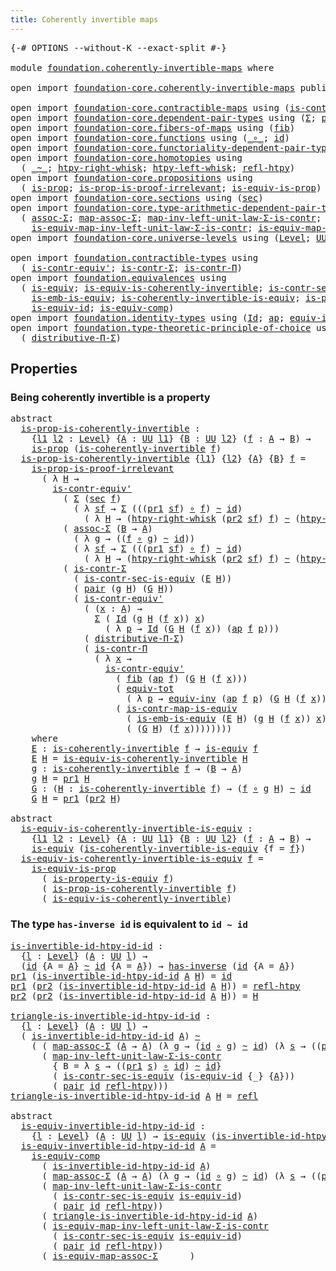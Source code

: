 ```yaml
---
title: Coherently invertible maps
---
```


<pre class="Agda"><a id="52" class="Symbol">{-#</a> <a id="56" class="Keyword">OPTIONS</a> <a id="64" class="Pragma">--without-K</a> <a id="76" class="Pragma">--exact-split</a> <a id="90" class="Symbol">#-}</a>

<a id="95" class="Keyword">module</a> <a id="102" href="foundation.coherently-invertible-maps.html" class="Module">foundation.coherently-invertible-maps</a> <a id="140" class="Keyword">where</a>

<a id="147" class="Keyword">open</a> <a id="152" class="Keyword">import</a> <a id="159" href="foundation-core.coherently-invertible-maps.html" class="Module">foundation-core.coherently-invertible-maps</a> <a id="202" class="Keyword">public</a>

<a id="210" class="Keyword">open</a> <a id="215" class="Keyword">import</a> <a id="222" href="foundation-core.contractible-maps.html" class="Module">foundation-core.contractible-maps</a> <a id="256" class="Keyword">using</a> <a id="262" class="Symbol">(</a><a id="263" href="foundation-core.contractible-maps.html#3861" class="Function">is-contr-map-is-equiv</a><a id="284" class="Symbol">)</a>
<a id="286" class="Keyword">open</a> <a id="291" class="Keyword">import</a> <a id="298" href="foundation-core.dependent-pair-types.html" class="Module">foundation-core.dependent-pair-types</a> <a id="335" class="Keyword">using</a> <a id="341" class="Symbol">(</a><a id="342" href="foundation-core.dependent-pair-types.html#515" class="Record">Σ</a><a id="343" class="Symbol">;</a> <a id="345" href="foundation-core.dependent-pair-types.html#588" class="InductiveConstructor">pair</a><a id="349" class="Symbol">;</a> <a id="351" href="foundation-core.dependent-pair-types.html#605" class="Field">pr1</a><a id="354" class="Symbol">;</a> <a id="356" href="foundation-core.dependent-pair-types.html#617" class="Field">pr2</a><a id="359" class="Symbol">)</a>
<a id="361" class="Keyword">open</a> <a id="366" class="Keyword">import</a> <a id="373" href="foundation-core.fibers-of-maps.html" class="Module">foundation-core.fibers-of-maps</a> <a id="404" class="Keyword">using</a> <a id="410" class="Symbol">(</a><a id="411" href="foundation-core.fibers-of-maps.html#942" class="Function">fib</a><a id="414" class="Symbol">)</a>
<a id="416" class="Keyword">open</a> <a id="421" class="Keyword">import</a> <a id="428" href="foundation-core.functions.html" class="Module">foundation-core.functions</a> <a id="454" class="Keyword">using</a> <a id="460" class="Symbol">(</a><a id="461" href="foundation-core.functions.html#420" class="Function Operator">_∘_</a><a id="464" class="Symbol">;</a> <a id="466" href="foundation-core.functions.html#322" class="Function">id</a><a id="468" class="Symbol">)</a>
<a id="470" class="Keyword">open</a> <a id="475" class="Keyword">import</a> <a id="482" href="foundation-core.functoriality-dependent-pair-types.html" class="Module">foundation-core.functoriality-dependent-pair-types</a> <a id="533" class="Keyword">using</a> <a id="539" class="Symbol">(</a><a id="540" href="foundation-core.functoriality-dependent-pair-types.html#6817" class="Function">equiv-tot</a><a id="549" class="Symbol">)</a>
<a id="551" class="Keyword">open</a> <a id="556" class="Keyword">import</a> <a id="563" href="foundation-core.homotopies.html" class="Module">foundation-core.homotopies</a> <a id="590" class="Keyword">using</a>
  <a id="598" class="Symbol">(</a> <a id="600" href="foundation-core.homotopies.html#627" class="Function Operator">_~_</a><a id="603" class="Symbol">;</a> <a id="605" href="foundation-core.homotopies.html#1901" class="Function">htpy-right-whisk</a><a id="621" class="Symbol">;</a> <a id="623" href="foundation-core.homotopies.html#1696" class="Function">htpy-left-whisk</a><a id="638" class="Symbol">;</a> <a id="640" href="foundation-core.homotopies.html#741" class="Function">refl-htpy</a><a id="649" class="Symbol">)</a>
<a id="651" class="Keyword">open</a> <a id="656" class="Keyword">import</a> <a id="663" href="foundation-core.propositions.html" class="Module">foundation-core.propositions</a> <a id="692" class="Keyword">using</a>
  <a id="700" class="Symbol">(</a> <a id="702" href="foundation-core.propositions.html#1309" class="Function">is-prop</a><a id="709" class="Symbol">;</a> <a id="711" href="foundation-core.propositions.html#3220" class="Function">is-prop-is-proof-irrelevant</a><a id="738" class="Symbol">;</a> <a id="740" href="foundation-core.propositions.html#3693" class="Function">is-equiv-is-prop</a><a id="756" class="Symbol">)</a>
<a id="758" class="Keyword">open</a> <a id="763" class="Keyword">import</a> <a id="770" href="foundation-core.sections.html" class="Module">foundation-core.sections</a> <a id="795" class="Keyword">using</a> <a id="801" class="Symbol">(</a><a id="802" href="foundation-core.sections.html#534" class="Function">sec</a><a id="805" class="Symbol">)</a>
<a id="807" class="Keyword">open</a> <a id="812" class="Keyword">import</a> <a id="819" href="foundation-core.type-arithmetic-dependent-pair-types.html" class="Module">foundation-core.type-arithmetic-dependent-pair-types</a> <a id="872" class="Keyword">using</a>
  <a id="880" class="Symbol">(</a> <a id="882" href="foundation-core.type-arithmetic-dependent-pair-types.html#5675" class="Function">assoc-Σ</a><a id="889" class="Symbol">;</a> <a id="891" href="foundation-core.type-arithmetic-dependent-pair-types.html#4922" class="Function">map-assoc-Σ</a><a id="902" class="Symbol">;</a> <a id="904" href="foundation-core.type-arithmetic-dependent-pair-types.html#1639" class="Function">map-inv-left-unit-law-Σ-is-contr</a><a id="936" class="Symbol">;</a>
    <a id="942" href="foundation-core.type-arithmetic-dependent-pair-types.html#3278" class="Function">is-equiv-map-inv-left-unit-law-Σ-is-contr</a><a id="983" class="Symbol">;</a> <a id="985" href="foundation-core.type-arithmetic-dependent-pair-types.html#5489" class="Function">is-equiv-map-assoc-Σ</a><a id="1005" class="Symbol">)</a>
<a id="1007" class="Keyword">open</a> <a id="1012" class="Keyword">import</a> <a id="1019" href="foundation-core.universe-levels.html" class="Module">foundation-core.universe-levels</a> <a id="1051" class="Keyword">using</a> <a id="1057" class="Symbol">(</a><a id="1058" href="Agda.Primitive.html#597" class="Postulate">Level</a><a id="1063" class="Symbol">;</a> <a id="1065" href="foundation-core.universe-levels.html#235" class="Primitive">UU</a><a id="1067" class="Symbol">)</a>

<a id="1070" class="Keyword">open</a> <a id="1075" class="Keyword">import</a> <a id="1082" href="foundation.contractible-types.html" class="Module">foundation.contractible-types</a> <a id="1112" class="Keyword">using</a>
  <a id="1120" class="Symbol">(</a> <a id="1122" href="foundation-core.contractible-types.html#3813" class="Function">is-contr-equiv&#39;</a><a id="1137" class="Symbol">;</a> <a id="1139" href="foundation-core.contractible-types.html#6259" class="Function">is-contr-Σ</a><a id="1149" class="Symbol">;</a> <a id="1151" href="foundation-core.contractible-types.html#6898" class="Function">is-contr-Π</a><a id="1161" class="Symbol">)</a>
<a id="1163" class="Keyword">open</a> <a id="1168" class="Keyword">import</a> <a id="1175" href="foundation.equivalences.html" class="Module">foundation.equivalences</a> <a id="1199" class="Keyword">using</a>
  <a id="1207" class="Symbol">(</a> <a id="1209" href="foundation-core.equivalences.html#1556" class="Function">is-equiv</a><a id="1217" class="Symbol">;</a> <a id="1219" href="foundation-core.equivalences.html#3842" class="Function">is-equiv-is-coherently-invertible</a><a id="1252" class="Symbol">;</a> <a id="1254" href="foundation.equivalences.html#11063" class="Function">is-contr-sec-is-equiv</a><a id="1275" class="Symbol">;</a>
    <a id="1281" href="foundation-core.equivalences.html#15406" class="Function">is-emb-is-equiv</a><a id="1296" class="Symbol">;</a> <a id="1298" href="foundation-core.equivalences.html#3644" class="Function">is-coherently-invertible-is-equiv</a><a id="1331" class="Symbol">;</a> <a id="1333" href="foundation.equivalences.html#12145" class="Function">is-property-is-equiv</a><a id="1353" class="Symbol">;</a>
    <a id="1359" href="foundation-core.equivalences.html#2323" class="Function">is-equiv-id</a><a id="1370" class="Symbol">;</a> <a id="1372" href="foundation-core.equivalences.html#7197" class="Function">is-equiv-comp</a><a id="1385" class="Symbol">)</a>
<a id="1387" class="Keyword">open</a> <a id="1392" class="Keyword">import</a> <a id="1399" href="foundation.identity-types.html" class="Module">foundation.identity-types</a> <a id="1425" class="Keyword">using</a> <a id="1431" class="Symbol">(</a><a id="1432" href="foundation-core.identity-types.html#1767" class="Datatype">Id</a><a id="1434" class="Symbol">;</a> <a id="1436" href="foundation-core.identity-types.html#4003" class="Function">ap</a><a id="1438" class="Symbol">;</a> <a id="1440" href="foundation.identity-types.html#1228" class="Function">equiv-inv</a><a id="1449" class="Symbol">;</a> <a id="1451" href="foundation-core.identity-types.html#1820" class="InductiveConstructor">refl</a><a id="1455" class="Symbol">)</a>
<a id="1457" class="Keyword">open</a> <a id="1462" class="Keyword">import</a> <a id="1469" href="foundation.type-theoretic-principle-of-choice.html" class="Module">foundation.type-theoretic-principle-of-choice</a> <a id="1515" class="Keyword">using</a>
  <a id="1523" class="Symbol">(</a> <a id="1525" href="foundation.type-theoretic-principle-of-choice.html#4367" class="Function">distributive-Π-Σ</a><a id="1541" class="Symbol">)</a>
</pre>
## Properties

### Being coherently invertible is a property

<pre class="Agda"><a id="1618" class="Keyword">abstract</a>
  <a id="is-prop-is-coherently-invertible"></a><a id="1629" href="foundation.coherently-invertible-maps.html#1629" class="Function">is-prop-is-coherently-invertible</a> <a id="1662" class="Symbol">:</a>
    <a id="1668" class="Symbol">{</a><a id="1669" href="foundation.coherently-invertible-maps.html#1669" class="Bound">l1</a> <a id="1672" href="foundation.coherently-invertible-maps.html#1672" class="Bound">l2</a> <a id="1675" class="Symbol">:</a> <a id="1677" href="Agda.Primitive.html#597" class="Postulate">Level</a><a id="1682" class="Symbol">}</a> <a id="1684" class="Symbol">{</a><a id="1685" href="foundation.coherently-invertible-maps.html#1685" class="Bound">A</a> <a id="1687" class="Symbol">:</a> <a id="1689" href="foundation-core.universe-levels.html#235" class="Primitive">UU</a> <a id="1692" href="foundation.coherently-invertible-maps.html#1669" class="Bound">l1</a><a id="1694" class="Symbol">}</a> <a id="1696" class="Symbol">{</a><a id="1697" href="foundation.coherently-invertible-maps.html#1697" class="Bound">B</a> <a id="1699" class="Symbol">:</a> <a id="1701" href="foundation-core.universe-levels.html#235" class="Primitive">UU</a> <a id="1704" href="foundation.coherently-invertible-maps.html#1672" class="Bound">l2</a><a id="1706" class="Symbol">}</a> <a id="1708" class="Symbol">(</a><a id="1709" href="foundation.coherently-invertible-maps.html#1709" class="Bound">f</a> <a id="1711" class="Symbol">:</a> <a id="1713" href="foundation.coherently-invertible-maps.html#1685" class="Bound">A</a> <a id="1715" class="Symbol">→</a> <a id="1717" href="foundation.coherently-invertible-maps.html#1697" class="Bound">B</a><a id="1718" class="Symbol">)</a> <a id="1720" class="Symbol">→</a>
    <a id="1726" href="foundation-core.propositions.html#1309" class="Function">is-prop</a> <a id="1734" class="Symbol">(</a><a id="1735" href="foundation-core.coherently-invertible-maps.html#1480" class="Function">is-coherently-invertible</a> <a id="1760" href="foundation.coherently-invertible-maps.html#1709" class="Bound">f</a><a id="1761" class="Symbol">)</a>
  <a id="1765" href="foundation.coherently-invertible-maps.html#1629" class="Function">is-prop-is-coherently-invertible</a> <a id="1798" class="Symbol">{</a><a id="1799" href="foundation.coherently-invertible-maps.html#1799" class="Bound">l1</a><a id="1801" class="Symbol">}</a> <a id="1803" class="Symbol">{</a><a id="1804" href="foundation.coherently-invertible-maps.html#1804" class="Bound">l2</a><a id="1806" class="Symbol">}</a> <a id="1808" class="Symbol">{</a><a id="1809" href="foundation.coherently-invertible-maps.html#1809" class="Bound">A</a><a id="1810" class="Symbol">}</a> <a id="1812" class="Symbol">{</a><a id="1813" href="foundation.coherently-invertible-maps.html#1813" class="Bound">B</a><a id="1814" class="Symbol">}</a> <a id="1816" href="foundation.coherently-invertible-maps.html#1816" class="Bound">f</a> <a id="1818" class="Symbol">=</a>
    <a id="1824" href="foundation-core.propositions.html#3220" class="Function">is-prop-is-proof-irrelevant</a>
      <a id="1858" class="Symbol">(</a> <a id="1860" class="Symbol">λ</a> <a id="1862" href="foundation.coherently-invertible-maps.html#1862" class="Bound">H</a> <a id="1864" class="Symbol">→</a>
        <a id="1874" href="foundation-core.contractible-types.html#3813" class="Function">is-contr-equiv&#39;</a>
          <a id="1900" class="Symbol">(</a> <a id="1902" href="foundation-core.dependent-pair-types.html#515" class="Record">Σ</a> <a id="1904" class="Symbol">(</a><a id="1905" href="foundation-core.sections.html#534" class="Function">sec</a> <a id="1909" href="foundation.coherently-invertible-maps.html#1816" class="Bound">f</a><a id="1910" class="Symbol">)</a>
            <a id="1924" class="Symbol">(</a> <a id="1926" class="Symbol">λ</a> <a id="1928" href="foundation.coherently-invertible-maps.html#1928" class="Bound">sf</a> <a id="1931" class="Symbol">→</a> <a id="1933" href="foundation-core.dependent-pair-types.html#515" class="Record">Σ</a> <a id="1935" class="Symbol">(((</a><a id="1938" href="foundation-core.dependent-pair-types.html#605" class="Field">pr1</a> <a id="1942" href="foundation.coherently-invertible-maps.html#1928" class="Bound">sf</a><a id="1944" class="Symbol">)</a> <a id="1946" href="foundation-core.functions.html#420" class="Function Operator">∘</a> <a id="1948" href="foundation.coherently-invertible-maps.html#1816" class="Bound">f</a><a id="1949" class="Symbol">)</a> <a id="1951" href="foundation-core.homotopies.html#627" class="Function Operator">~</a> <a id="1953" href="foundation-core.functions.html#322" class="Function">id</a><a id="1955" class="Symbol">)</a>
              <a id="1971" class="Symbol">(</a> <a id="1973" class="Symbol">λ</a> <a id="1975" href="foundation.coherently-invertible-maps.html#1975" class="Bound">H</a> <a id="1977" class="Symbol">→</a> <a id="1979" class="Symbol">(</a><a id="1980" href="foundation-core.homotopies.html#1901" class="Function">htpy-right-whisk</a> <a id="1997" class="Symbol">(</a><a id="1998" href="foundation-core.dependent-pair-types.html#617" class="Field">pr2</a> <a id="2002" href="foundation.coherently-invertible-maps.html#1928" class="Bound">sf</a><a id="2004" class="Symbol">)</a> <a id="2006" href="foundation.coherently-invertible-maps.html#1816" class="Bound">f</a><a id="2007" class="Symbol">)</a> <a id="2009" href="foundation-core.homotopies.html#627" class="Function Operator">~</a> <a id="2011" class="Symbol">(</a><a id="2012" href="foundation-core.homotopies.html#1696" class="Function">htpy-left-whisk</a> <a id="2028" href="foundation.coherently-invertible-maps.html#1816" class="Bound">f</a> <a id="2030" href="foundation.coherently-invertible-maps.html#1975" class="Bound">H</a><a id="2031" class="Symbol">))))</a>
          <a id="2046" class="Symbol">(</a> <a id="2048" href="foundation-core.type-arithmetic-dependent-pair-types.html#5675" class="Function">assoc-Σ</a> <a id="2056" class="Symbol">(</a><a id="2057" href="foundation.coherently-invertible-maps.html#1813" class="Bound">B</a> <a id="2059" class="Symbol">→</a> <a id="2061" href="foundation.coherently-invertible-maps.html#1809" class="Bound">A</a><a id="2062" class="Symbol">)</a>
            <a id="2076" class="Symbol">(</a> <a id="2078" class="Symbol">λ</a> <a id="2080" href="foundation.coherently-invertible-maps.html#2080" class="Bound">g</a> <a id="2082" class="Symbol">→</a> <a id="2084" class="Symbol">((</a><a id="2086" href="foundation.coherently-invertible-maps.html#1816" class="Bound">f</a> <a id="2088" href="foundation-core.functions.html#420" class="Function Operator">∘</a> <a id="2090" href="foundation.coherently-invertible-maps.html#2080" class="Bound">g</a><a id="2091" class="Symbol">)</a> <a id="2093" href="foundation-core.homotopies.html#627" class="Function Operator">~</a> <a id="2095" href="foundation-core.functions.html#322" class="Function">id</a><a id="2097" class="Symbol">))</a>
            <a id="2112" class="Symbol">(</a> <a id="2114" class="Symbol">λ</a> <a id="2116" href="foundation.coherently-invertible-maps.html#2116" class="Bound">sf</a> <a id="2119" class="Symbol">→</a> <a id="2121" href="foundation-core.dependent-pair-types.html#515" class="Record">Σ</a> <a id="2123" class="Symbol">(((</a><a id="2126" href="foundation-core.dependent-pair-types.html#605" class="Field">pr1</a> <a id="2130" href="foundation.coherently-invertible-maps.html#2116" class="Bound">sf</a><a id="2132" class="Symbol">)</a> <a id="2134" href="foundation-core.functions.html#420" class="Function Operator">∘</a> <a id="2136" href="foundation.coherently-invertible-maps.html#1816" class="Bound">f</a><a id="2137" class="Symbol">)</a> <a id="2139" href="foundation-core.homotopies.html#627" class="Function Operator">~</a> <a id="2141" href="foundation-core.functions.html#322" class="Function">id</a><a id="2143" class="Symbol">)</a>
              <a id="2159" class="Symbol">(</a> <a id="2161" class="Symbol">λ</a> <a id="2163" href="foundation.coherently-invertible-maps.html#2163" class="Bound">H</a> <a id="2165" class="Symbol">→</a> <a id="2167" class="Symbol">(</a><a id="2168" href="foundation-core.homotopies.html#1901" class="Function">htpy-right-whisk</a> <a id="2185" class="Symbol">(</a><a id="2186" href="foundation-core.dependent-pair-types.html#617" class="Field">pr2</a> <a id="2190" href="foundation.coherently-invertible-maps.html#2116" class="Bound">sf</a><a id="2192" class="Symbol">)</a> <a id="2194" href="foundation.coherently-invertible-maps.html#1816" class="Bound">f</a><a id="2195" class="Symbol">)</a> <a id="2197" href="foundation-core.homotopies.html#627" class="Function Operator">~</a> <a id="2199" class="Symbol">(</a><a id="2200" href="foundation-core.homotopies.html#1696" class="Function">htpy-left-whisk</a> <a id="2216" href="foundation.coherently-invertible-maps.html#1816" class="Bound">f</a> <a id="2218" href="foundation.coherently-invertible-maps.html#2163" class="Bound">H</a><a id="2219" class="Symbol">))))</a>
          <a id="2234" class="Symbol">(</a> <a id="2236" href="foundation-core.contractible-types.html#6259" class="Function">is-contr-Σ</a>
            <a id="2259" class="Symbol">(</a> <a id="2261" href="foundation.equivalences.html#11063" class="Function">is-contr-sec-is-equiv</a> <a id="2283" class="Symbol">(</a><a id="2284" href="foundation.coherently-invertible-maps.html#2890" class="Function">E</a> <a id="2286" href="foundation.coherently-invertible-maps.html#1862" class="Bound">H</a><a id="2287" class="Symbol">))</a>
            <a id="2302" class="Symbol">(</a> <a id="2304" href="foundation-core.dependent-pair-types.html#588" class="InductiveConstructor">pair</a> <a id="2309" class="Symbol">(</a><a id="2310" href="foundation.coherently-invertible-maps.html#2984" class="Function">g</a> <a id="2312" href="foundation.coherently-invertible-maps.html#1862" class="Bound">H</a><a id="2313" class="Symbol">)</a> <a id="2315" class="Symbol">(</a><a id="2316" href="foundation.coherently-invertible-maps.html#3045" class="Function">G</a> <a id="2318" href="foundation.coherently-invertible-maps.html#1862" class="Bound">H</a><a id="2319" class="Symbol">))</a>
            <a id="2334" class="Symbol">(</a> <a id="2336" href="foundation-core.contractible-types.html#3813" class="Function">is-contr-equiv&#39;</a>
              <a id="2366" class="Symbol">(</a> <a id="2368" class="Symbol">(</a><a id="2369" href="foundation.coherently-invertible-maps.html#2369" class="Bound">x</a> <a id="2371" class="Symbol">:</a> <a id="2373" href="foundation.coherently-invertible-maps.html#1809" class="Bound">A</a><a id="2374" class="Symbol">)</a> <a id="2376" class="Symbol">→</a>
                <a id="2394" href="foundation-core.dependent-pair-types.html#515" class="Record">Σ</a> <a id="2396" class="Symbol">(</a> <a id="2398" href="foundation-core.identity-types.html#1767" class="Datatype">Id</a> <a id="2401" class="Symbol">(</a><a id="2402" href="foundation.coherently-invertible-maps.html#2984" class="Function">g</a> <a id="2404" href="foundation.coherently-invertible-maps.html#1862" class="Bound">H</a> <a id="2406" class="Symbol">(</a><a id="2407" href="foundation.coherently-invertible-maps.html#1816" class="Bound">f</a> <a id="2409" href="foundation.coherently-invertible-maps.html#2369" class="Bound">x</a><a id="2410" class="Symbol">))</a> <a id="2413" href="foundation.coherently-invertible-maps.html#2369" class="Bound">x</a><a id="2414" class="Symbol">)</a>
                  <a id="2434" class="Symbol">(</a> <a id="2436" class="Symbol">λ</a> <a id="2438" href="foundation.coherently-invertible-maps.html#2438" class="Bound">p</a> <a id="2440" class="Symbol">→</a> <a id="2442" href="foundation-core.identity-types.html#1767" class="Datatype">Id</a> <a id="2445" class="Symbol">(</a><a id="2446" href="foundation.coherently-invertible-maps.html#3045" class="Function">G</a> <a id="2448" href="foundation.coherently-invertible-maps.html#1862" class="Bound">H</a> <a id="2450" class="Symbol">(</a><a id="2451" href="foundation.coherently-invertible-maps.html#1816" class="Bound">f</a> <a id="2453" href="foundation.coherently-invertible-maps.html#2369" class="Bound">x</a><a id="2454" class="Symbol">))</a> <a id="2457" class="Symbol">(</a><a id="2458" href="foundation-core.identity-types.html#4003" class="Function">ap</a> <a id="2461" href="foundation.coherently-invertible-maps.html#1816" class="Bound">f</a> <a id="2463" href="foundation.coherently-invertible-maps.html#2438" class="Bound">p</a><a id="2464" class="Symbol">)))</a>
              <a id="2482" class="Symbol">(</a> <a id="2484" href="foundation.type-theoretic-principle-of-choice.html#4367" class="Function">distributive-Π-Σ</a><a id="2500" class="Symbol">)</a>
              <a id="2516" class="Symbol">(</a> <a id="2518" href="foundation-core.contractible-types.html#6898" class="Function">is-contr-Π</a>
                <a id="2545" class="Symbol">(</a> <a id="2547" class="Symbol">λ</a> <a id="2549" href="foundation.coherently-invertible-maps.html#2549" class="Bound">x</a> <a id="2551" class="Symbol">→</a>
                  <a id="2571" href="foundation-core.contractible-types.html#3813" class="Function">is-contr-equiv&#39;</a>
                    <a id="2607" class="Symbol">(</a> <a id="2609" href="foundation-core.fibers-of-maps.html#942" class="Function">fib</a> <a id="2613" class="Symbol">(</a><a id="2614" href="foundation-core.identity-types.html#4003" class="Function">ap</a> <a id="2617" href="foundation.coherently-invertible-maps.html#1816" class="Bound">f</a><a id="2618" class="Symbol">)</a> <a id="2620" class="Symbol">(</a><a id="2621" href="foundation.coherently-invertible-maps.html#3045" class="Function">G</a> <a id="2623" href="foundation.coherently-invertible-maps.html#1862" class="Bound">H</a> <a id="2625" class="Symbol">(</a><a id="2626" href="foundation.coherently-invertible-maps.html#1816" class="Bound">f</a> <a id="2628" href="foundation.coherently-invertible-maps.html#2549" class="Bound">x</a><a id="2629" class="Symbol">)))</a>
                    <a id="2653" class="Symbol">(</a> <a id="2655" href="foundation-core.functoriality-dependent-pair-types.html#6817" class="Function">equiv-tot</a>
                      <a id="2687" class="Symbol">(</a> <a id="2689" class="Symbol">λ</a> <a id="2691" href="foundation.coherently-invertible-maps.html#2691" class="Bound">p</a> <a id="2693" class="Symbol">→</a> <a id="2695" href="foundation.identity-types.html#1228" class="Function">equiv-inv</a> <a id="2705" class="Symbol">(</a><a id="2706" href="foundation-core.identity-types.html#4003" class="Function">ap</a> <a id="2709" href="foundation.coherently-invertible-maps.html#1816" class="Bound">f</a> <a id="2711" href="foundation.coherently-invertible-maps.html#2691" class="Bound">p</a><a id="2712" class="Symbol">)</a> <a id="2714" class="Symbol">(</a><a id="2715" href="foundation.coherently-invertible-maps.html#3045" class="Function">G</a> <a id="2717" href="foundation.coherently-invertible-maps.html#1862" class="Bound">H</a> <a id="2719" class="Symbol">(</a><a id="2720" href="foundation.coherently-invertible-maps.html#1816" class="Bound">f</a> <a id="2722" href="foundation.coherently-invertible-maps.html#2549" class="Bound">x</a><a id="2723" class="Symbol">))))</a>
                    <a id="2748" class="Symbol">(</a> <a id="2750" href="foundation-core.contractible-maps.html#3861" class="Function">is-contr-map-is-equiv</a>
                      <a id="2794" class="Symbol">(</a> <a id="2796" href="foundation-core.equivalences.html#15406" class="Function">is-emb-is-equiv</a> <a id="2812" class="Symbol">(</a><a id="2813" href="foundation.coherently-invertible-maps.html#2890" class="Function">E</a> <a id="2815" href="foundation.coherently-invertible-maps.html#1862" class="Bound">H</a><a id="2816" class="Symbol">)</a> <a id="2818" class="Symbol">(</a><a id="2819" href="foundation.coherently-invertible-maps.html#2984" class="Function">g</a> <a id="2821" href="foundation.coherently-invertible-maps.html#1862" class="Bound">H</a> <a id="2823" class="Symbol">(</a><a id="2824" href="foundation.coherently-invertible-maps.html#1816" class="Bound">f</a> <a id="2826" href="foundation.coherently-invertible-maps.html#2549" class="Bound">x</a><a id="2827" class="Symbol">))</a> <a id="2830" href="foundation.coherently-invertible-maps.html#2549" class="Bound">x</a><a id="2831" class="Symbol">)</a>
                      <a id="2855" class="Symbol">(</a> <a id="2857" class="Symbol">(</a><a id="2858" href="foundation.coherently-invertible-maps.html#3045" class="Function">G</a> <a id="2860" href="foundation.coherently-invertible-maps.html#1862" class="Bound">H</a><a id="2861" class="Symbol">)</a> <a id="2863" class="Symbol">(</a><a id="2864" href="foundation.coherently-invertible-maps.html#1816" class="Bound">f</a> <a id="2866" href="foundation.coherently-invertible-maps.html#2549" class="Bound">x</a><a id="2867" class="Symbol">))))))))</a>
    <a id="2880" class="Keyword">where</a>
    <a id="2890" href="foundation.coherently-invertible-maps.html#2890" class="Function">E</a> <a id="2892" class="Symbol">:</a> <a id="2894" href="foundation-core.coherently-invertible-maps.html#1480" class="Function">is-coherently-invertible</a> <a id="2919" href="foundation.coherently-invertible-maps.html#1816" class="Bound">f</a> <a id="2921" class="Symbol">→</a> <a id="2923" href="foundation-core.equivalences.html#1556" class="Function">is-equiv</a> <a id="2932" href="foundation.coherently-invertible-maps.html#1816" class="Bound">f</a>
    <a id="2938" href="foundation.coherently-invertible-maps.html#2890" class="Function">E</a> <a id="2940" href="foundation.coherently-invertible-maps.html#2940" class="Bound">H</a> <a id="2942" class="Symbol">=</a> <a id="2944" href="foundation-core.equivalences.html#3842" class="Function">is-equiv-is-coherently-invertible</a> <a id="2978" href="foundation.coherently-invertible-maps.html#2940" class="Bound">H</a>
    <a id="2984" href="foundation.coherently-invertible-maps.html#2984" class="Function">g</a> <a id="2986" class="Symbol">:</a> <a id="2988" href="foundation-core.coherently-invertible-maps.html#1480" class="Function">is-coherently-invertible</a> <a id="3013" href="foundation.coherently-invertible-maps.html#1816" class="Bound">f</a> <a id="3015" class="Symbol">→</a> <a id="3017" class="Symbol">(</a><a id="3018" href="foundation.coherently-invertible-maps.html#1813" class="Bound">B</a> <a id="3020" class="Symbol">→</a> <a id="3022" href="foundation.coherently-invertible-maps.html#1809" class="Bound">A</a><a id="3023" class="Symbol">)</a>
    <a id="3029" href="foundation.coherently-invertible-maps.html#2984" class="Function">g</a> <a id="3031" href="foundation.coherently-invertible-maps.html#3031" class="Bound">H</a> <a id="3033" class="Symbol">=</a> <a id="3035" href="foundation-core.dependent-pair-types.html#605" class="Field">pr1</a> <a id="3039" href="foundation.coherently-invertible-maps.html#3031" class="Bound">H</a>
    <a id="3045" href="foundation.coherently-invertible-maps.html#3045" class="Function">G</a> <a id="3047" class="Symbol">:</a> <a id="3049" class="Symbol">(</a><a id="3050" href="foundation.coherently-invertible-maps.html#3050" class="Bound">H</a> <a id="3052" class="Symbol">:</a> <a id="3054" href="foundation-core.coherently-invertible-maps.html#1480" class="Function">is-coherently-invertible</a> <a id="3079" href="foundation.coherently-invertible-maps.html#1816" class="Bound">f</a><a id="3080" class="Symbol">)</a> <a id="3082" class="Symbol">→</a> <a id="3084" class="Symbol">(</a><a id="3085" href="foundation.coherently-invertible-maps.html#1816" class="Bound">f</a> <a id="3087" href="foundation-core.functions.html#420" class="Function Operator">∘</a> <a id="3089" href="foundation.coherently-invertible-maps.html#2984" class="Function">g</a> <a id="3091" href="foundation.coherently-invertible-maps.html#3050" class="Bound">H</a><a id="3092" class="Symbol">)</a> <a id="3094" href="foundation-core.homotopies.html#627" class="Function Operator">~</a> <a id="3096" href="foundation-core.functions.html#322" class="Function">id</a>
    <a id="3103" href="foundation.coherently-invertible-maps.html#3045" class="Function">G</a> <a id="3105" href="foundation.coherently-invertible-maps.html#3105" class="Bound">H</a> <a id="3107" class="Symbol">=</a> <a id="3109" href="foundation-core.dependent-pair-types.html#605" class="Field">pr1</a> <a id="3113" class="Symbol">(</a><a id="3114" href="foundation-core.dependent-pair-types.html#617" class="Field">pr2</a> <a id="3118" href="foundation.coherently-invertible-maps.html#3105" class="Bound">H</a><a id="3119" class="Symbol">)</a>

<a id="3122" class="Keyword">abstract</a>
  <a id="is-equiv-is-coherently-invertible-is-equiv"></a><a id="3133" href="foundation.coherently-invertible-maps.html#3133" class="Function">is-equiv-is-coherently-invertible-is-equiv</a> <a id="3176" class="Symbol">:</a>
    <a id="3182" class="Symbol">{</a><a id="3183" href="foundation.coherently-invertible-maps.html#3183" class="Bound">l1</a> <a id="3186" href="foundation.coherently-invertible-maps.html#3186" class="Bound">l2</a> <a id="3189" class="Symbol">:</a> <a id="3191" href="Agda.Primitive.html#597" class="Postulate">Level</a><a id="3196" class="Symbol">}</a> <a id="3198" class="Symbol">{</a><a id="3199" href="foundation.coherently-invertible-maps.html#3199" class="Bound">A</a> <a id="3201" class="Symbol">:</a> <a id="3203" href="foundation-core.universe-levels.html#235" class="Primitive">UU</a> <a id="3206" href="foundation.coherently-invertible-maps.html#3183" class="Bound">l1</a><a id="3208" class="Symbol">}</a> <a id="3210" class="Symbol">{</a><a id="3211" href="foundation.coherently-invertible-maps.html#3211" class="Bound">B</a> <a id="3213" class="Symbol">:</a> <a id="3215" href="foundation-core.universe-levels.html#235" class="Primitive">UU</a> <a id="3218" href="foundation.coherently-invertible-maps.html#3186" class="Bound">l2</a><a id="3220" class="Symbol">}</a> <a id="3222" class="Symbol">(</a><a id="3223" href="foundation.coherently-invertible-maps.html#3223" class="Bound">f</a> <a id="3225" class="Symbol">:</a> <a id="3227" href="foundation.coherently-invertible-maps.html#3199" class="Bound">A</a> <a id="3229" class="Symbol">→</a> <a id="3231" href="foundation.coherently-invertible-maps.html#3211" class="Bound">B</a><a id="3232" class="Symbol">)</a> <a id="3234" class="Symbol">→</a>
    <a id="3240" href="foundation-core.equivalences.html#1556" class="Function">is-equiv</a> <a id="3249" class="Symbol">(</a><a id="3250" href="foundation-core.equivalences.html#3644" class="Function">is-coherently-invertible-is-equiv</a> <a id="3284" class="Symbol">{</a><a id="3285" class="Argument">f</a> <a id="3287" class="Symbol">=</a> <a id="3289" href="foundation.coherently-invertible-maps.html#3223" class="Bound">f</a><a id="3290" class="Symbol">})</a>
  <a id="3295" href="foundation.coherently-invertible-maps.html#3133" class="Function">is-equiv-is-coherently-invertible-is-equiv</a> <a id="3338" href="foundation.coherently-invertible-maps.html#3338" class="Bound">f</a> <a id="3340" class="Symbol">=</a>
    <a id="3346" href="foundation-core.propositions.html#3693" class="Function">is-equiv-is-prop</a>
      <a id="3369" class="Symbol">(</a> <a id="3371" href="foundation.equivalences.html#12145" class="Function">is-property-is-equiv</a> <a id="3392" href="foundation.coherently-invertible-maps.html#3338" class="Bound">f</a><a id="3393" class="Symbol">)</a>
      <a id="3401" class="Symbol">(</a> <a id="3403" href="foundation.coherently-invertible-maps.html#1629" class="Function">is-prop-is-coherently-invertible</a> <a id="3436" href="foundation.coherently-invertible-maps.html#3338" class="Bound">f</a><a id="3437" class="Symbol">)</a>
      <a id="3445" class="Symbol">(</a> <a id="3447" href="foundation-core.equivalences.html#3842" class="Function">is-equiv-is-coherently-invertible</a><a id="3480" class="Symbol">)</a>
</pre>
### The type `has-inverse id` is equivalent to `id ~ id`

<pre class="Agda"><a id="is-invertible-id-htpy-id-id"></a><a id="3553" href="foundation.coherently-invertible-maps.html#3553" class="Function">is-invertible-id-htpy-id-id</a> <a id="3581" class="Symbol">:</a>
  <a id="3585" class="Symbol">{</a><a id="3586" href="foundation.coherently-invertible-maps.html#3586" class="Bound">l</a> <a id="3588" class="Symbol">:</a> <a id="3590" href="Agda.Primitive.html#597" class="Postulate">Level</a><a id="3595" class="Symbol">}</a> <a id="3597" class="Symbol">(</a><a id="3598" href="foundation.coherently-invertible-maps.html#3598" class="Bound">A</a> <a id="3600" class="Symbol">:</a> <a id="3602" href="foundation-core.universe-levels.html#235" class="Primitive">UU</a> <a id="3605" href="foundation.coherently-invertible-maps.html#3586" class="Bound">l</a><a id="3606" class="Symbol">)</a> <a id="3608" class="Symbol">→</a>
  <a id="3612" class="Symbol">(</a><a id="3613" href="foundation-core.functions.html#322" class="Function">id</a> <a id="3616" class="Symbol">{</a><a id="3617" class="Argument">A</a> <a id="3619" class="Symbol">=</a> <a id="3621" href="foundation.coherently-invertible-maps.html#3598" class="Bound">A</a><a id="3622" class="Symbol">}</a> <a id="3624" href="foundation-core.homotopies.html#627" class="Function Operator">~</a> <a id="3626" href="foundation-core.functions.html#322" class="Function">id</a> <a id="3629" class="Symbol">{</a><a id="3630" class="Argument">A</a> <a id="3632" class="Symbol">=</a> <a id="3634" href="foundation.coherently-invertible-maps.html#3598" class="Bound">A</a><a id="3635" class="Symbol">})</a> <a id="3638" class="Symbol">→</a> <a id="3640" href="foundation-core.coherently-invertible-maps.html#1182" class="Function">has-inverse</a> <a id="3652" class="Symbol">(</a><a id="3653" href="foundation-core.functions.html#322" class="Function">id</a> <a id="3656" class="Symbol">{</a><a id="3657" class="Argument">A</a> <a id="3659" class="Symbol">=</a> <a id="3661" href="foundation.coherently-invertible-maps.html#3598" class="Bound">A</a><a id="3662" class="Symbol">})</a>
<a id="3665" href="foundation-core.dependent-pair-types.html#605" class="Field">pr1</a> <a id="3669" class="Symbol">(</a><a id="3670" href="foundation.coherently-invertible-maps.html#3553" class="Function">is-invertible-id-htpy-id-id</a> <a id="3698" href="foundation.coherently-invertible-maps.html#3698" class="Bound">A</a> <a id="3700" href="foundation.coherently-invertible-maps.html#3700" class="Bound">H</a><a id="3701" class="Symbol">)</a> <a id="3703" class="Symbol">=</a> <a id="3705" href="foundation-core.functions.html#322" class="Function">id</a>
<a id="3708" href="foundation-core.dependent-pair-types.html#605" class="Field">pr1</a> <a id="3712" class="Symbol">(</a><a id="3713" href="foundation-core.dependent-pair-types.html#617" class="Field">pr2</a> <a id="3717" class="Symbol">(</a><a id="3718" href="foundation.coherently-invertible-maps.html#3553" class="Function">is-invertible-id-htpy-id-id</a> <a id="3746" href="foundation.coherently-invertible-maps.html#3746" class="Bound">A</a> <a id="3748" href="foundation.coherently-invertible-maps.html#3748" class="Bound">H</a><a id="3749" class="Symbol">))</a> <a id="3752" class="Symbol">=</a> <a id="3754" href="foundation-core.homotopies.html#741" class="Function">refl-htpy</a>
<a id="3764" href="foundation-core.dependent-pair-types.html#617" class="Field">pr2</a> <a id="3768" class="Symbol">(</a><a id="3769" href="foundation-core.dependent-pair-types.html#617" class="Field">pr2</a> <a id="3773" class="Symbol">(</a><a id="3774" href="foundation.coherently-invertible-maps.html#3553" class="Function">is-invertible-id-htpy-id-id</a> <a id="3802" href="foundation.coherently-invertible-maps.html#3802" class="Bound">A</a> <a id="3804" href="foundation.coherently-invertible-maps.html#3804" class="Bound">H</a><a id="3805" class="Symbol">))</a> <a id="3808" class="Symbol">=</a> <a id="3810" href="foundation.coherently-invertible-maps.html#3804" class="Bound">H</a>

<a id="triangle-is-invertible-id-htpy-id-id"></a><a id="3813" href="foundation.coherently-invertible-maps.html#3813" class="Function">triangle-is-invertible-id-htpy-id-id</a> <a id="3850" class="Symbol">:</a>
  <a id="3854" class="Symbol">{</a><a id="3855" href="foundation.coherently-invertible-maps.html#3855" class="Bound">l</a> <a id="3857" class="Symbol">:</a> <a id="3859" href="Agda.Primitive.html#597" class="Postulate">Level</a><a id="3864" class="Symbol">}</a> <a id="3866" class="Symbol">(</a><a id="3867" href="foundation.coherently-invertible-maps.html#3867" class="Bound">A</a> <a id="3869" class="Symbol">:</a> <a id="3871" href="foundation-core.universe-levels.html#235" class="Primitive">UU</a> <a id="3874" href="foundation.coherently-invertible-maps.html#3855" class="Bound">l</a><a id="3875" class="Symbol">)</a> <a id="3877" class="Symbol">→</a>
  <a id="3881" class="Symbol">(</a> <a id="3883" href="foundation.coherently-invertible-maps.html#3553" class="Function">is-invertible-id-htpy-id-id</a> <a id="3911" href="foundation.coherently-invertible-maps.html#3867" class="Bound">A</a><a id="3912" class="Symbol">)</a> <a id="3914" href="foundation-core.homotopies.html#627" class="Function Operator">~</a>
    <a id="3920" class="Symbol">(</a> <a id="3922" class="Symbol">(</a> <a id="3924" href="foundation-core.type-arithmetic-dependent-pair-types.html#4922" class="Function">map-assoc-Σ</a> <a id="3936" class="Symbol">(</a><a id="3937" href="foundation.coherently-invertible-maps.html#3867" class="Bound">A</a> <a id="3939" class="Symbol">→</a> <a id="3941" href="foundation.coherently-invertible-maps.html#3867" class="Bound">A</a><a id="3942" class="Symbol">)</a> <a id="3944" class="Symbol">(λ</a> <a id="3947" href="foundation.coherently-invertible-maps.html#3947" class="Bound">g</a> <a id="3949" class="Symbol">→</a> <a id="3951" class="Symbol">(</a><a id="3952" href="foundation-core.functions.html#322" class="Function">id</a> <a id="3955" href="foundation-core.functions.html#420" class="Function Operator">∘</a> <a id="3957" href="foundation.coherently-invertible-maps.html#3947" class="Bound">g</a><a id="3958" class="Symbol">)</a> <a id="3960" href="foundation-core.homotopies.html#627" class="Function Operator">~</a> <a id="3962" href="foundation-core.functions.html#322" class="Function">id</a><a id="3964" class="Symbol">)</a> <a id="3966" class="Symbol">(λ</a> <a id="3969" href="foundation.coherently-invertible-maps.html#3969" class="Bound">s</a> <a id="3971" class="Symbol">→</a> <a id="3973" class="Symbol">((</a><a id="3975" href="foundation-core.dependent-pair-types.html#605" class="Field">pr1</a> <a id="3979" href="foundation.coherently-invertible-maps.html#3969" class="Bound">s</a><a id="3980" class="Symbol">)</a> <a id="3982" href="foundation-core.functions.html#420" class="Function Operator">∘</a> <a id="3984" href="foundation-core.functions.html#322" class="Function">id</a><a id="3986" class="Symbol">)</a> <a id="3988" href="foundation-core.homotopies.html#627" class="Function Operator">~</a> <a id="3990" href="foundation-core.functions.html#322" class="Function">id</a><a id="3992" class="Symbol">))</a> <a id="3995" href="foundation-core.functions.html#420" class="Function Operator">∘</a>
      <a id="4003" class="Symbol">(</a> <a id="4005" href="foundation-core.type-arithmetic-dependent-pair-types.html#1639" class="Function">map-inv-left-unit-law-Σ-is-contr</a>
        <a id="4046" class="Symbol">{</a> <a id="4048" class="Argument">B</a> <a id="4050" class="Symbol">=</a> <a id="4052" class="Symbol">λ</a> <a id="4054" href="foundation.coherently-invertible-maps.html#4054" class="Bound">s</a> <a id="4056" class="Symbol">→</a> <a id="4058" class="Symbol">((</a><a id="4060" href="foundation-core.dependent-pair-types.html#605" class="Field">pr1</a> <a id="4064" href="foundation.coherently-invertible-maps.html#4054" class="Bound">s</a><a id="4065" class="Symbol">)</a> <a id="4067" href="foundation-core.functions.html#420" class="Function Operator">∘</a> <a id="4069" href="foundation-core.functions.html#322" class="Function">id</a><a id="4071" class="Symbol">)</a> <a id="4073" href="foundation-core.homotopies.html#627" class="Function Operator">~</a> <a id="4075" href="foundation-core.functions.html#322" class="Function">id</a><a id="4077" class="Symbol">}</a>
        <a id="4087" class="Symbol">(</a> <a id="4089" href="foundation.equivalences.html#11063" class="Function">is-contr-sec-is-equiv</a> <a id="4111" class="Symbol">(</a><a id="4112" href="foundation-core.equivalences.html#2323" class="Function">is-equiv-id</a> <a id="4124" class="Symbol">{_}</a> <a id="4128" class="Symbol">{</a><a id="4129" href="foundation.coherently-invertible-maps.html#3867" class="Bound">A</a><a id="4130" class="Symbol">}))</a>
        <a id="4142" class="Symbol">(</a> <a id="4144" href="foundation-core.dependent-pair-types.html#588" class="InductiveConstructor">pair</a> <a id="4149" href="foundation-core.functions.html#322" class="Function">id</a> <a id="4152" href="foundation-core.homotopies.html#741" class="Function">refl-htpy</a><a id="4161" class="Symbol">)))</a>
<a id="4165" href="foundation.coherently-invertible-maps.html#3813" class="Function">triangle-is-invertible-id-htpy-id-id</a> <a id="4202" href="foundation.coherently-invertible-maps.html#4202" class="Bound">A</a> <a id="4204" href="foundation.coherently-invertible-maps.html#4204" class="Bound">H</a> <a id="4206" class="Symbol">=</a> <a id="4208" href="foundation-core.identity-types.html#1820" class="InductiveConstructor">refl</a>

<a id="4214" class="Keyword">abstract</a>
  <a id="is-equiv-invertible-id-htpy-id-id"></a><a id="4225" href="foundation.coherently-invertible-maps.html#4225" class="Function">is-equiv-invertible-id-htpy-id-id</a> <a id="4259" class="Symbol">:</a>
    <a id="4265" class="Symbol">{</a><a id="4266" href="foundation.coherently-invertible-maps.html#4266" class="Bound">l</a> <a id="4268" class="Symbol">:</a> <a id="4270" href="Agda.Primitive.html#597" class="Postulate">Level</a><a id="4275" class="Symbol">}</a> <a id="4277" class="Symbol">(</a><a id="4278" href="foundation.coherently-invertible-maps.html#4278" class="Bound">A</a> <a id="4280" class="Symbol">:</a> <a id="4282" href="foundation-core.universe-levels.html#235" class="Primitive">UU</a> <a id="4285" href="foundation.coherently-invertible-maps.html#4266" class="Bound">l</a><a id="4286" class="Symbol">)</a> <a id="4288" class="Symbol">→</a> <a id="4290" href="foundation-core.equivalences.html#1556" class="Function">is-equiv</a> <a id="4299" class="Symbol">(</a><a id="4300" href="foundation.coherently-invertible-maps.html#3553" class="Function">is-invertible-id-htpy-id-id</a> <a id="4328" href="foundation.coherently-invertible-maps.html#4278" class="Bound">A</a><a id="4329" class="Symbol">)</a>
  <a id="4333" href="foundation.coherently-invertible-maps.html#4225" class="Function">is-equiv-invertible-id-htpy-id-id</a> <a id="4367" href="foundation.coherently-invertible-maps.html#4367" class="Bound">A</a> <a id="4369" class="Symbol">=</a>
    <a id="4375" href="foundation-core.equivalences.html#7197" class="Function">is-equiv-comp</a>
      <a id="4395" class="Symbol">(</a> <a id="4397" href="foundation.coherently-invertible-maps.html#3553" class="Function">is-invertible-id-htpy-id-id</a> <a id="4425" href="foundation.coherently-invertible-maps.html#4367" class="Bound">A</a><a id="4426" class="Symbol">)</a>
      <a id="4434" class="Symbol">(</a> <a id="4436" href="foundation-core.type-arithmetic-dependent-pair-types.html#4922" class="Function">map-assoc-Σ</a> <a id="4448" class="Symbol">(</a><a id="4449" href="foundation.coherently-invertible-maps.html#4367" class="Bound">A</a> <a id="4451" class="Symbol">→</a> <a id="4453" href="foundation.coherently-invertible-maps.html#4367" class="Bound">A</a><a id="4454" class="Symbol">)</a> <a id="4456" class="Symbol">(λ</a> <a id="4459" href="foundation.coherently-invertible-maps.html#4459" class="Bound">g</a> <a id="4461" class="Symbol">→</a> <a id="4463" class="Symbol">(</a><a id="4464" href="foundation-core.functions.html#322" class="Function">id</a> <a id="4467" href="foundation-core.functions.html#420" class="Function Operator">∘</a> <a id="4469" href="foundation.coherently-invertible-maps.html#4459" class="Bound">g</a><a id="4470" class="Symbol">)</a> <a id="4472" href="foundation-core.homotopies.html#627" class="Function Operator">~</a> <a id="4474" href="foundation-core.functions.html#322" class="Function">id</a><a id="4476" class="Symbol">)</a> <a id="4478" class="Symbol">(λ</a> <a id="4481" href="foundation.coherently-invertible-maps.html#4481" class="Bound">s</a> <a id="4483" class="Symbol">→</a> <a id="4485" class="Symbol">((</a><a id="4487" href="foundation-core.dependent-pair-types.html#605" class="Field">pr1</a> <a id="4491" href="foundation.coherently-invertible-maps.html#4481" class="Bound">s</a><a id="4492" class="Symbol">)</a> <a id="4494" href="foundation-core.functions.html#420" class="Function Operator">∘</a> <a id="4496" href="foundation-core.functions.html#322" class="Function">id</a><a id="4498" class="Symbol">)</a> <a id="4500" href="foundation-core.homotopies.html#627" class="Function Operator">~</a> <a id="4502" href="foundation-core.functions.html#322" class="Function">id</a><a id="4504" class="Symbol">))</a>
      <a id="4513" class="Symbol">(</a> <a id="4515" href="foundation-core.type-arithmetic-dependent-pair-types.html#1639" class="Function">map-inv-left-unit-law-Σ-is-contr</a>
        <a id="4556" class="Symbol">(</a> <a id="4558" href="foundation.equivalences.html#11063" class="Function">is-contr-sec-is-equiv</a> <a id="4580" href="foundation-core.equivalences.html#2323" class="Function">is-equiv-id</a><a id="4591" class="Symbol">)</a>
        <a id="4601" class="Symbol">(</a> <a id="4603" href="foundation-core.dependent-pair-types.html#588" class="InductiveConstructor">pair</a> <a id="4608" href="foundation-core.functions.html#322" class="Function">id</a> <a id="4611" href="foundation-core.homotopies.html#741" class="Function">refl-htpy</a><a id="4620" class="Symbol">))</a>
      <a id="4629" class="Symbol">(</a> <a id="4631" href="foundation.coherently-invertible-maps.html#3813" class="Function">triangle-is-invertible-id-htpy-id-id</a> <a id="4668" href="foundation.coherently-invertible-maps.html#4367" class="Bound">A</a><a id="4669" class="Symbol">)</a>
      <a id="4677" class="Symbol">(</a> <a id="4679" href="foundation-core.type-arithmetic-dependent-pair-types.html#3278" class="Function">is-equiv-map-inv-left-unit-law-Σ-is-contr</a>
        <a id="4729" class="Symbol">(</a> <a id="4731" href="foundation.equivalences.html#11063" class="Function">is-contr-sec-is-equiv</a> <a id="4753" href="foundation-core.equivalences.html#2323" class="Function">is-equiv-id</a><a id="4764" class="Symbol">)</a>
        <a id="4774" class="Symbol">(</a> <a id="4776" href="foundation-core.dependent-pair-types.html#588" class="InductiveConstructor">pair</a> <a id="4781" href="foundation-core.functions.html#322" class="Function">id</a> <a id="4784" href="foundation-core.homotopies.html#741" class="Function">refl-htpy</a><a id="4793" class="Symbol">))</a>
      <a id="4802" class="Symbol">(</a> <a id="4804" href="foundation-core.type-arithmetic-dependent-pair-types.html#5489" class="Function">is-equiv-map-assoc-Σ</a> <a id="4825" class="Symbol">_</a> <a id="4827" class="Symbol">_</a> <a id="4829" class="Symbol">_)</a>
</pre>